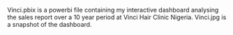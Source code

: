 Vinci.pbix is a powerbi file containing my interactive dashboard analysing the sales report over a 10 year period at Vinci Hair Clinic Nigeria.
Vinci.jpg is a snapshot of the dashboard.
